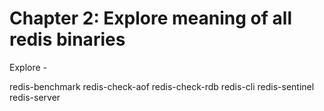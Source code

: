 # Chapter 2: Explore meaning of all redis binaries


Explore -

redis-benchmark
redis-check-aof
redis-check-rdb
redis-cli
redis-sentinel
redis-server
